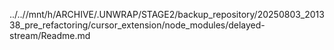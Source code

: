 ../..//mnt/h/ARCHIVE/.UNWRAP/STAGE2/backup_repository/20250803_201338_pre_refactoring/cursor_extension/node_modules/delayed-stream/Readme.md
